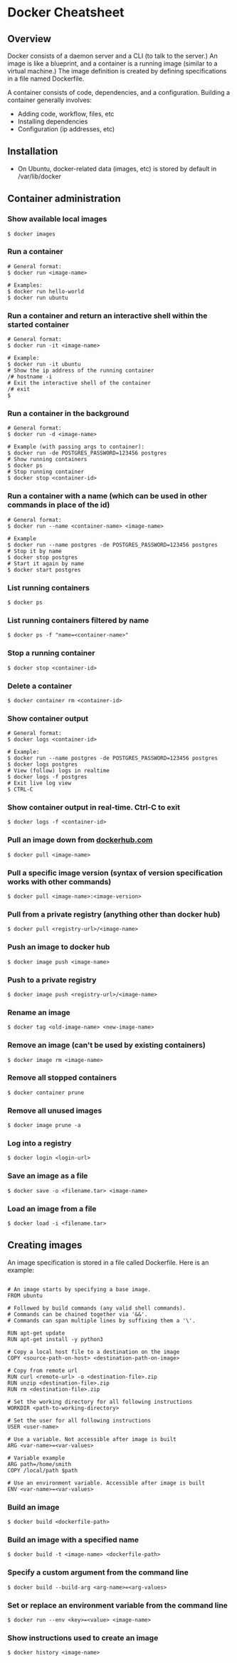 
# Docker Cheatsheet

## Overview

Docker consists of a daemon server and a CLI (to talk to the server.) An image is like a blueprint, and a container is a running image (similar to a virtual machine.) The image definition is created by defining specifications in a file named Dockerfile.

A container consists of code, dependencies, and a configuration. Building a container generally involves:

- Adding code, workflow, files, etc
- Installing dependencies
- Configuration (ip addresses, etc)

## Installation

- On Ubuntu, docker-related data (images, etc) is stored by default in /var/lib/docker

## Container administration

### Show available local images

`$ docker images`

### Run a container

~~~
# General format:
$ docker run <image-name>

# Examples:
$ docker run hello-world
$ docker run ubuntu
~~~

### Run a container and return an interactive shell within the started container

~~~
# General format:
$ docker run -it <image-name>

# Example:
$ docker run -it ubuntu
# Show the ip address of the running container
/# hostname -i
# Exit the interactive shell of the container
/# exit
$
~~~

### Run a container in the background

~~~
# General format:
$ docker run -d <image-name>

# Example (with passing args to container):
$ docker run -de POSTGRES_PASSWORD=123456 postgres
# Show running containers
$ docker ps
# Stop running container
$ docker stop <container-id>
~~~

### Run a container with a name (which can be used in other commands in place of the id)

~~~
# General format:
$ docker run --name <container-name> <image-name>

# Example
$ docker run --name postgres -de POSTGRES_PASSWORD=123456 postgres
# Stop it by name
$ docker stop postgres
# Start it again by name
$ docker start postgres
~~~

### List running containers

`$ docker ps`

### List running containers filtered by name

`$ docker ps -f "name=<container-name>"`

### Stop a running container

`$ docker stop <container-id>`

### Delete a container

`$ docker container rm <container-id>`

### Show container output

~~~
# General format:
$ docker logs <container-id>

# Example:
$ docker run --name postgres -de POSTGRES_PASSWORD=123456 postgres
$ docker logs postgres
# View (follow) logs in realtime
$ docker logs -f postgres
# Exit live log view
$ CTRL-C
~~~

### Show container output in real-time. Ctrl-C to exit

`$ docker logs -f <container-id>`

### Pull an image down from [dockerhub.com](https://hub.docker.com/)

`$ docker pull <image-name>`

### Pull a specific image version (syntax of version specification works with other commands)

`$ docker pull <image-name>:<image-version>`

### Pull from a private registry (anything other than docker hub)

`$ docker pull <registry-url>/<image-name>`

### Push an image to docker hub

`$ docker image push <image-name>`

### Push to a private registry

`$ docker image push <registry-url>/<image-name>`

### Rename an image

`$ docker tag <old-image-name> <new-image-name>`

### Remove an image (can't be used by existing containers)

`$ docker image rm <image-name>`

### Remove all stopped containers

`$ docker container prune`

### Remove all unused images

`$ docker image prune -a`

### Log into a registry

`$ docker login <login-url>`

### Save an image as a file

`$ docker save -o <filename.tar> <image-name>`

### Load an image from a file

`$ docker load -i <filename.tar>`

## Creating images

An image specification is stored in a file called Dockerfile. Here is an example:

~~~

# An image starts by specifying a base image.
FROM ubuntu

# Followed by build commands (any valid shell commands).
# Commands can be chained together via '&&'.
# Commands can span multiple lines by suffixing them a '\'.

RUN apt-get update
RUN apt-get install -y python3

# Copy a local host file to a destination on the image
COPY <source-path-on-host> <destination-path-on-image>

# Copy from remote url
RUN curl <remote-url> -o <destination-file>.zip
RUN unzip <destination-file>.zip
RUN rm <destination-file>.zip

# Set the working directory for all following instructions
WORKDIR <path-to-working-directory>

# Set the user for all following instructions
USER <user-name>

# Use a variable. Not accessible after image is built
ARG <var-name>=<var-values>

# Variable example
ARG path=/home/smith
COPY /local/path $path

# Use an environment variable. Accessible after image is built
ENV <var-name>=<var-values>

~~~

### Build an image

`$ docker build <dockerfile-path>`

### Build an image with a specified name

`$ docker build -t <image-name> <dockerfile-path>`

### Specify a custom argument from the command line

`$ docker build --build-arg <arg-name>=<arg-values>`

### Set or replace an environment variable from the command line

`$ docker run --env <key>=<value> <image-name>`

### Show instructions used to create an image

`$ docker history <image-name>`
